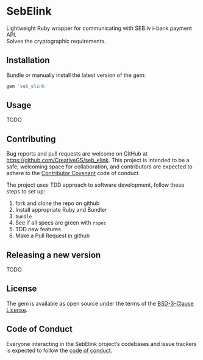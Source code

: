 # SebElink
Lightweight Ruby wrapper for communicating with SEB.lv i-bank payment API.  
Solves the cryptographic requirements.  

## Installation
Bundle or manually install the latest version of the gem:

```ruby
gem 'seb_elink'
```

## Usage
TODO

## Contributing

Bug reports and pull requests are welcome on GitHub at https://github.com/CreativeGS/seb_elink. This project is intended to be a safe, welcoming space for collaboration, and contributors are expected to adhere to the [Contributor Covenant](http://contributor-covenant.org) code of conduct.

The project uses TDD approach to software development, follow these steps to set up:
1. fork and clone the repo on github
2. Install appropriate Ruby and Bundler
3. `bundle`
4. See if all specs are green with `rspec`
5. TDD new features
6. Make a Pull Request in github

## Releasing a new version
TODO

## License

The gem is available as open source under the terms of the [BSD-3-Clause License](https://opensource.org/licenses/BSD-3-Clause).

## Code of Conduct

Everyone interacting in the SebElink project’s codebases and issue trackers is expected to follow the [code of conduct](https://github.com/CreativeGS/seb_elink/blob/master/CODE_OF_CONDUCT.md).
